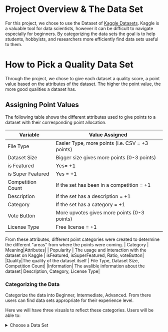 # Project Overview & The Data Set

For this project, we chose to use the Dataset of [Kaggle Datasets](https://www.kaggle.com/morriswongch/kaggle-datasets). Kaggle is a valuable tool for data scientists, however it can be difficult to navigate especially for beginners. By categorizing the data sets the goal is to help students, hobbyists, and researchers more efficiently find data sets useful to them.

# How to Pick a Quality Data Set
Through the project, we chose to give each dataset a quality score, a point value based on the attributes of the dataset. The higher the point value, the more good qualities a dataset has. 

## Assigning Point Values
The following table shows the different attributes used to give points to a dataset with their corresponding point allocation. 

| Variable      | Value Assigned|
| ------------- | ------------- |
| File Type     | Easier Type, more points (i.e. CSV = +3 points)  |
| Dataset Size  | Bigger size gives more points (0-3 points)  | 
| is Featured | Yes= +1|
|is Super Featured | Yes = +1|
|Competition Count| If the set has been in a competition = +1|
|Description| If the set has a description = +1|
|Category| If the set has a category = +1|
|Vote Button| More upvotes gives more points (0-3 points)|
|License Type| Free license  = +1 |

From these attributes, different point categories were created to determine the different "areas" from where the points were coming. 
| Category | Meaning|Attributes|
| Popularity | The usage and interaction with the dataset on Kaggle | isFeatured, isSuperFeatured, Ratio, voteButton|
|Quality|The quality of the dataset itself | File Type, Dataset Size, Competition Count|
|Information| The avalible information about the dataset| Description, Category, License Type|



### Categorizing the Data

Categorize the data into Beginner, Intermediate, Advanced. From there users can find data sets appropriate for their experience level. 

Here we will have three visuals to reflect these categories.
Users will be able to:
  
<details>
  <summary>Choose a Data Set</summary>
  <br>
  Data Set Name 1
  <br>
  Data Set Name 1
<details>
  
  Report:
  
  Visualizations here based on choices made.

